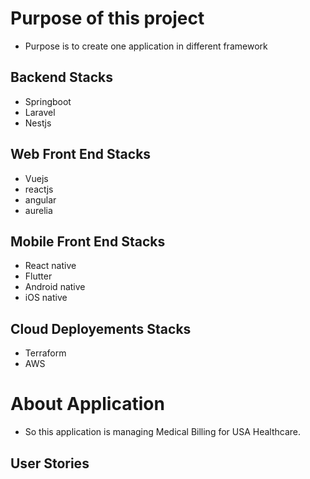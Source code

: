 # Purpose of this project 

- Purpose is to create one application in different framework


## Backend Stacks
- Springboot
- Laravel
- Nestjs


## Web Front End Stacks

- Vuejs
- reactjs
- angular
- aurelia
  

## Mobile Front End Stacks

- React native
- Flutter
- Android native
- iOS native

## Cloud Deployements Stacks

- Terraform
- AWS

# About Application

- So this application is managing Medical Billing for USA Healthcare.

## User Stories
